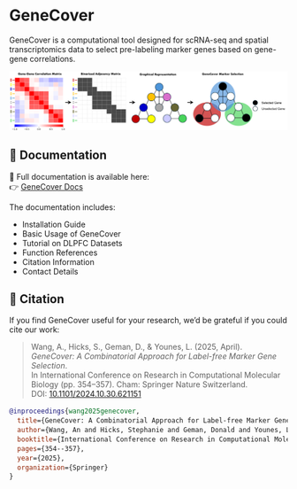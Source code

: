 # GeneCover

GeneCover is a computational tool designed for scRNA-seq and spatial transcriptomics data to select pre-labeling marker genes based on gene-gene correlations.

![graphical abstract](graphical-abstract-v1-with-bg.png)



## 🔗 Documentation

📘 Full documentation is available here:  
👉 [GeneCover Docs](https://genecover.readthedocs.io/en/latest/)

The documentation includes:
- Installation Guide
- Basic Usage of GeneCover
- Tutorial on DLPFC Datasets
- Function References
- Citation Information
- Contact Details

## 📖 Citation

If you find GeneCover useful for your research, we’d be grateful if you could cite our work:

> Wang, A., Hicks, S., Geman, D., & Younes, L. (2025, April).  
> *GeneCover: A Combinatorial Approach for Label-free Marker Gene Selection*.  
> In International Conference on Research in Computational Molecular Biology (pp. 354–357). Cham: Springer Nature Switzerland.  
> DOI: [10.1101/2024.10.30.621151](https://doi.org/10.1101/2024.10.30.621151)


```bibtex
@inproceedings{wang2025genecover,
  title={GeneCover: A Combinatorial Approach for Label-free Marker Gene Selection},
  author={Wang, An and Hicks, Stephanie and Geman, Donald and Younes, Laurent},
  booktitle={International Conference on Research in Computational Molecular Biology},
  pages={354--357},
  year={2025},
  organization={Springer}
}

